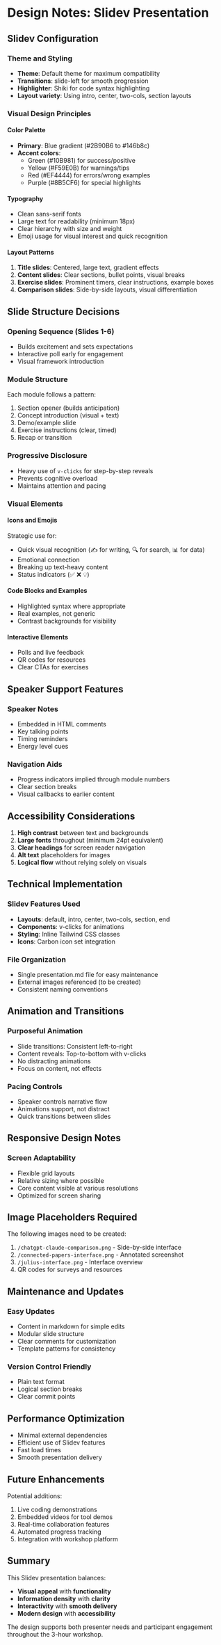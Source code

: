 # Design Notes: Slidev Presentation

## Slidev Configuration

### Theme and Styling
- **Theme**: Default theme for maximum compatibility
- **Transitions**: slide-left for smooth progression
- **Highlighter**: Shiki for code syntax highlighting
- **Layout variety**: Using intro, center, two-cols, section layouts

### Visual Design Principles

#### Color Palette
- **Primary**: Blue gradient (#2B90B6 to #146b8c)
- **Accent colors**:
  - Green (#10B981) for success/positive
  - Yellow (#F59E0B) for warnings/tips
  - Red (#EF4444) for errors/wrong examples
  - Purple (#8B5CF6) for special highlights

#### Typography
- Clean sans-serif fonts
- Large text for readability (minimum 18px)
- Clear hierarchy with size and weight
- Emoji usage for visual interest and quick recognition

#### Layout Patterns
1. **Title slides**: Centered, large text, gradient effects
2. **Content slides**: Clear sections, bullet points, visual breaks
3. **Exercise slides**: Prominent timers, clear instructions, example boxes
4. **Comparison slides**: Side-by-side layouts, visual differentiation

## Slide Structure Decisions

### Opening Sequence (Slides 1-6)
- Builds excitement and sets expectations
- Interactive poll early for engagement
- Visual framework introduction

### Module Structure
Each module follows a pattern:
1. Section opener (builds anticipation)
2. Concept introduction (visual + text)
3. Demo/example slide
4. Exercise instructions (clear, timed)
5. Recap or transition

### Progressive Disclosure
- Heavy use of `v-clicks` for step-by-step reveals
- Prevents cognitive overload
- Maintains attention and pacing

### Visual Elements

#### Icons and Emojis
Strategic use for:
- Quick visual recognition (✍️ for writing, 🔍 for search, 📊 for data)
- Emotional connection
- Breaking up text-heavy content
- Status indicators (✅ ❌ 💡)

#### Code Blocks and Examples
- Highlighted syntax where appropriate
- Real examples, not generic
- Contrast backgrounds for visibility

#### Interactive Elements
- Polls and live feedback
- QR codes for resources
- Clear CTAs for exercises

## Speaker Support Features

### Speaker Notes
- Embedded in HTML comments
- Key talking points
- Timing reminders
- Energy level cues

### Navigation Aids
- Progress indicators implied through module numbers
- Clear section breaks
- Visual callbacks to earlier content

## Accessibility Considerations

1. **High contrast** between text and backgrounds
2. **Large fonts** throughout (minimum 24pt equivalent)
3. **Clear headings** for screen reader navigation
4. **Alt text** placeholders for images
5. **Logical flow** without relying solely on visuals

## Technical Implementation

### Slidev Features Used
- **Layouts**: default, intro, center, two-cols, section, end
- **Components**: v-clicks for animations
- **Styling**: Inline Tailwind CSS classes
- **Icons**: Carbon icon set integration

### File Organization
- Single presentation.md file for easy maintenance
- External images referenced (to be created)
- Consistent naming conventions

## Animation and Transitions

### Purposeful Animation
- Slide transitions: Consistent left-to-right
- Content reveals: Top-to-bottom with v-clicks
- No distracting animations
- Focus on content, not effects

### Pacing Controls
- Speaker controls narrative flow
- Animations support, not distract
- Quick transitions between slides

## Responsive Design Notes

### Screen Adaptability
- Flexible grid layouts
- Relative sizing where possible
- Core content visible at various resolutions
- Optimized for screen sharing

## Image Placeholders Required

The following images need to be created:
1. `/chatgpt-claude-comparison.png` - Side-by-side interface
2. `/connected-papers-interface.png` - Annotated screenshot
3. `/julius-interface.png` - Interface overview
4. QR codes for surveys and resources

## Maintenance and Updates

### Easy Updates
- Content in markdown for simple edits
- Modular slide structure
- Clear comments for customization
- Template patterns for consistency

### Version Control Friendly
- Plain text format
- Logical section breaks
- Clear commit points

## Performance Optimization

- Minimal external dependencies
- Efficient use of Slidev features
- Fast load times
- Smooth presentation delivery

## Future Enhancements

Potential additions:
1. Live coding demonstrations
2. Embedded videos for tool demos
3. Real-time collaboration features
4. Automated progress tracking
5. Integration with workshop platform

## Summary

This Slidev presentation balances:
- **Visual appeal** with **functionality**
- **Information density** with **clarity**
- **Interactivity** with **smooth delivery**
- **Modern design** with **accessibility**

The design supports both presenter needs and participant engagement throughout the 3-hour workshop.